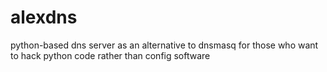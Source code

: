 # alexdns
python-based dns server as an alternative to dnsmasq for those who want to hack python code rather than config software
